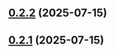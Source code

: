 ## [0.2.2](https://github.com/hacxy/2048-cli-game/compare/v0.2.0...v0.2.2) (2025-07-15)



## [0.2.1](https://github.com/hacxy/2048-cli-game/compare/v0.2.0...v0.2.1) (2025-07-15)





